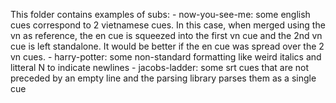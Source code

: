 T h i s   f o l d e r   c o n t a i n s   e x a m p l e s   o f   s u b s :  
 -   n o w - y o u - s e e - m e :   s o m e   e n g l i s h   c u e s   c o r r e s p o n d   t o   2   v i e t n a m e s e   c u e s .   I n   t h i s   c a s e ,   w h e n   m e r g e d   u s i n g   t h e   v n   a s   r e f e r e n c e ,  
     t h e   e n   c u e   i s   s q u e e z e d   i n t o   t h e   f i r s t   v n   c u e   a n d   t h e   2 n d   v n   c u e   i s   l e f t   s t a n d a l o n e .  
     I t   w o u l d   b e   b e t t e r   i f   t h e   e n   c u e   w a s   s p r e a d   o v e r   t h e   2   v n   c u e s .  
 -   h a r r y - p o t t e r :   s o m e   n o n - s t a n d a r d   f o r m a t t i n g   l i k e   w e i r d   i t a l i c s   a n d   l i t t e r a l   \ N   t o   i n d i c a t e   n e w l i n e s  
 -   j a c o b s - l a d d e r :   s o m e   s r t   c u e s   t h a t   a r e   n o t   p r e c e d e d   b y   a n   e m p t y   l i n e   a n d   t h e   p a r s i n g   l i b r a r y   p a r s e s   t h e m   a s   a   s i n g l e   c u e  
 